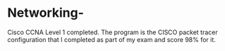# Networking-
Cisco CCNA Level 1 completed. The program is the CISCO packet tracer configuration that I completed as part of my exam and score 98% for it. 
